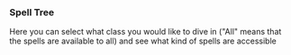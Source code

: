 ### Spell Tree

Here you can select what class you would like to dive in ("All" means that the spells are available to all) and see what kind of spells are accessible
<br><br><br>
